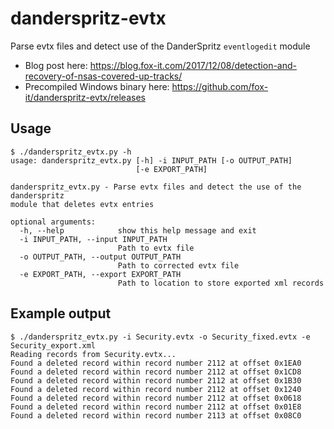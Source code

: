 # danderspritz-evtx
Parse evtx files and detect use of the DanderSpritz `eventlogedit` module

* Blog post here: https://blog.fox-it.com/2017/12/08/detection-and-recovery-of-nsas-covered-up-tracks/
* Precompiled Windows binary here: https://github.com/fox-it/danderspritz-evtx/releases

## Usage

```
$ ./danderspritz_evtx.py -h
usage: danderspritz_evtx.py [-h] -i INPUT_PATH [-o OUTPUT_PATH]
                            [-e EXPORT_PATH]

danderspritz_evtx.py - Parse evtx files and detect the use of the danderspritz
module that deletes evtx entries

optional arguments:
  -h, --help            show this help message and exit
  -i INPUT_PATH, --input INPUT_PATH
                        Path to evtx file
  -o OUTPUT_PATH, --output OUTPUT_PATH
                        Path to corrected evtx file
  -e EXPORT_PATH, --export EXPORT_PATH
                        Path to location to store exported xml records
```

## Example output

```
$ ./danderspritz_evtx.py -i Security.evtx -o Security_fixed.evtx -e Security_export.xml
Reading records from Security.evtx...
Found a deleted record within record number 2112 at offset 0x1EA0
Found a deleted record within record number 2112 at offset 0x1CD8
Found a deleted record within record number 2112 at offset 0x1B30
Found a deleted record within record number 2112 at offset 0x1240
Found a deleted record within record number 2112 at offset 0x0618
Found a deleted record within record number 2112 at offset 0x01E8
Found a deleted record within record number 2113 at offset 0x08C0
```
